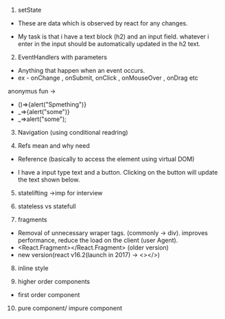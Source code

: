 1. setState
 - These are data which is observed by react for any changes.

 - My task is that i have a text block (h2) and an input field. 
 whatever i enter in the input should be automatically updated in the h2 text.

2. EventHandlers with parameters

 - Anything that happen when an event occurs.
 - ex - onChange , onSubmit, onClick , onMouseOver , onDrag etc

anonymus fun ->
 - ()=>{alert("Spmething")}
 - _=>{alert("some")}
 - _=>alert("some");

3. Navigation (using conditional readring)

4. Refs mean and why need

 - Reference (basically to access the element using virtual DOM)

 - I have a input type text and a button. Clicking on the button will update the text shown below.

5. statelifting ->imp for interview

6. stateless vs statefull

7. fragments 
 - Removal of unnecessary wraper tags. (commonly -> div). improves performance, reduce the load on the client (user Agent).
 - <React.Fragment></React.Fragment> (older version)
 - new version(react v16.2(launch in 2017) -> <></>)

8. inline style

9. higher order components

 - first order component

10. pure component/ impure component